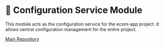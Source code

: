 # 🔧 Configuration Service Module

This module acts as the configuration service for the ecom-app project. It allows central configuration management for the entire project.

[Main Repository](https://github.com/Slimani-CE/ecom-app-main)